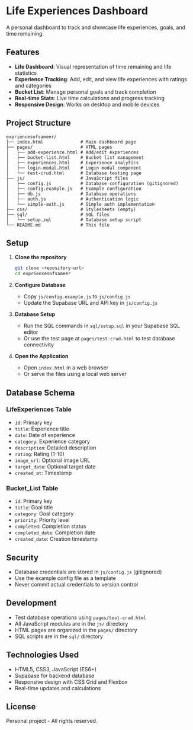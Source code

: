 # Life Experiences Dashboard

A personal dashboard to track and showcase life experiences, goals, and time remaining.

## Features

- **Life Dashboard**: Visual representation of time remaining and life statistics
- **Experience Tracking**: Add, edit, and view life experiences with ratings and categories
- **Bucket List**: Manage personal goals and track completion
- **Real-time Stats**: Live time calculations and progress tracking
- **Responsive Design**: Works on desktop and mobile devices

## Project Structure

```
expriencesofsameer/
├── index.html              # Main dashboard page
├── pages/                  # HTML pages
│   ├── add-experience.html # Add/edit experiences
│   ├── bucket-list.html    # Bucket list management
│   ├── experiences.html    # Experience analytics
│   ├── login-modal.html    # Login modal component
│   └── test-crud.html      # Database testing page
├── js/                     # JavaScript files
│   ├── config.js           # Database configuration (gitignored)
│   ├── config.example.js   # Example configuration
│   ├── db.js               # Database operations
│   ├── auth.js             # Authentication logic
│   └── simple-auth.js      # Simple auth implementation
├── css/                    # Stylesheets (empty)
├── sql/                    # SQL files
│   └── setup.sql           # Database setup script
└── README.md               # This file
```

## Setup

1. **Clone the repository**
   ```bash
   git clone <repository-url>
   cd expriencesofsameer
   ```

2. **Configure Database**
   - Copy `js/config.example.js` to `js/config.js`
   - Update the Supabase URL and API key in `js/config.js`

3. **Database Setup**
   - Run the SQL commands in `sql/setup.sql` in your Supabase SQL editor
   - Or use the test page at `pages/test-crud.html` to test database connectivity

4. **Open the Application**
   - Open `index.html` in a web browser
   - Or serve the files using a local web server

## Database Schema

### LifeExperiences Table
- `id`: Primary key
- `title`: Experience title
- `date`: Date of experience
- `category`: Experience category
- `description`: Detailed description
- `rating`: Rating (1-10)
- `image_url`: Optional image URL
- `target_date`: Optional target date
- `created_at`: Timestamp

### Bucket_List Table
- `id`: Primary key
- `title`: Goal title
- `category`: Goal category
- `priority`: Priority level
- `completed`: Completion status
- `completed_date`: Completion date
- `created_date`: Creation timestamp

## Security

- Database credentials are stored in `js/config.js` (gitignored)
- Use the example config file as a template
- Never commit actual credentials to version control

## Development

- Test database operations using `pages/test-crud.html`
- All JavaScript modules are in the `js/` directory
- HTML pages are organized in the `pages/` directory
- SQL scripts are in the `sql/` directory

## Technologies Used

- HTML5, CSS3, JavaScript (ES6+)
- Supabase for backend database
- Responsive design with CSS Grid and Flexbox
- Real-time updates and calculations

## License

Personal project - All rights reserved.